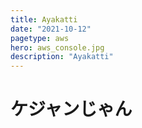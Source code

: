 ```yaml
---
title: Ayakatti
date: "2021-10-12"
pagetype: aws
hero: aws_console.jpg
description: "Ayakatti"
---
```


# ケジャンじゃん
<!-- `youtube:https://www.youtube.com/embed/VRPHbYJspHQ` -->